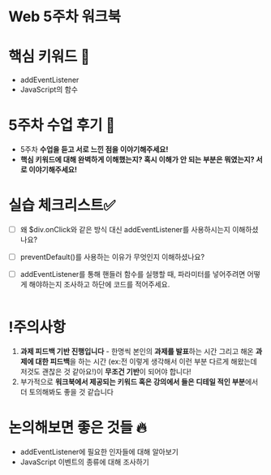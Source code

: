 # Web 5주차 워크북

# 핵심 키워드 🎯

- addEventListener
- JavaScript의 함수

# 5주차 수업 후기 📢

- 5주차 **수업을 듣고 서로 느낀 점을 이야기해주세요!**
- **핵심 키워드에 대해 완벽하게 이해했는지? 혹시 이해가 안 되는 부분은 뭐였는지?
서로 이야기해주세요!**

# **실습 체크리스트✅**

- [ ]  왜 $div.onClick와 같은 방식 대신 addEventListener를 사용하시는지 이해하셨나요?
- [ ]  preventDefault()를 사용하는 이유가 무엇인지 이해하셨나요?
- [ ]  addEventListener를 통해 핸들러 함수를 실행할 때, 파라미터를 넣어주려면 어떻게 해야하는지 조사하고 하단에 코드를 적어주세요.
    
    ```
    
    ```
    

# !주의사항

1. **과제 피드백 기반 진행입니다** - 한명씩 본인의 **과제를 발표**하는 시간 그리고 해온 **과제에 대한 피드백**을 하는 시간 (ex:전 이렇게 생각해서 이런 부분 다르게 해왔는데 저것도 괜찮은 것 같아요!)이 **무조건 기반**이 되어야 합니다!
2. 부가적으로 **워크북에서 제공되는 키워드 혹은 강의에서 들은 디테일 적인 부분**에서 더 토의해봐도 좋을 것 같습니다

# 논의해보면 좋은 것들 🔥

- addEventListener에 필요한 인자들에 대해 알아보기
- JavaScript 이벤트의 종류에 대해 조사하기
